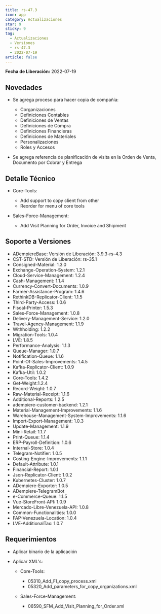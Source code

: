 ```yaml
---
title: rs-47.3
icon: app
category: Actualizaciones
star: 9
sticky: 9
tag:
  - Actualizaciones
  - Versiones
  - rs-47.3
  - 2022-07-19
article: false
---
```


**Fecha de Liberación:** 2022-07-19

## Novedades

- Se agrega proceso para hacer copia de compañía:

  - Corganizaciones
  - Definiciones Contables
  - Definiciones de Ventas
  - Definiciones de Compra
  - Definiciones Financieras
  - Definiciones de Materiales
  - Personalizaciones
  - Roles y Accesos

- Se agrega referencia de planificación de visita en la Orden de Venta, Documento por Cobrar y Entrega

## Detalle Técnico

- Core-Tools:

  - Add support to copy client from other
  - Reorder for menu of core tools

- Sales-Force-Management:

  - Add Visit Planning for Order, Invoice and Shipment

## Soporte a Versiones

- ADempiereBase: Versión de Liberación: 3.9.3-rs-4.3
- CST-STD: Versión de Liberación: rs-35.1
- Consigned-Material: 1.3.0
- Exchange-Operation-System: 1.2.1
- Cloud-Service-Management: 1.2.4
- Cash-Management: 1.1.4
- Currency-Convert-Documents: 1.0.9
- Farmer-Assistance-Program: 1.4.6
- RethinkDB-Replicator-Client: 1.1.5
- Third-Party-Access: 1.0.6
- Fiscal-Printer: 1.5.3
- Sales-Force-Management: 1.0.8
- Delivery-Management-Service: 1.2.0
- Travel-Agency-Management: 1.1.9
- Withholding: 1.2.2
- Migration-Tools: 1.0.4
- LVE: 1.8.5
- Performance-Analysis: 1.1.3
- Queue-Manager: 1.0.7
- Notification-Queue: 1.1.6
- Point-Of-Sales-Improvements: 1.4.5
- Kafka-Replicator-Client: 1.0.9
- Kafka-Util: 1.0.2
- Core-Tools: 1.4.2
- Get-Weight:1.2.4
- Record-Weight: 1.0.7
- Raw-Material-Receipt: 1.1.6
- Additional-Reports: 1.2.5
- adempiere-customer-backend: 1.2.1
- Material-Management-Improvements: 1.1.6
- Warehouse-Management-System-Improvements: 1.1.6
- Import-Export-Management: 1.0.3
- Update-Management: 1.1.9
- Mini-Retail: 1.1.7
- Print-Queue: 1.1.4
- ERP-Payroll-Definition: 1.0.6
- Internal-Store: 1.0.4
- Telegram-Notifier: 1.0.5
- Costing-Engine-Improvements: 1.1.1
- Default-Attribute: 1.0.1
- Financial-Report: 1.0.1
- Json-Replicator-Client: 1.0.2
- Kubernetes-Cluster: 1.0.7
- ADempiere-Exporter: 1.0.5
- ADempiere-TelegramBot
- e-Commerce-Queue: 1.1.5
- Vue-StoreFront-API: 1.0.9
- Mercado-Libre-Venezuela-API: 1.0.8
- Common-Functionalities: 1.0.0
- FAP-Venezuela-Location: 1.0.4
- LVE-AdditionalTax: 1.0.7

## Requerimientos

- Aplicar binario de la aplicación

- Aplicar XML's:

  - Core-Tools:

    - 05310_Add_FI_copy_process.xml
    - 05320_Add_parameters_for_copy_organizations.xml
  
  - Sales-Force-Management:

    - 06590_SFM_Add_Visit_Planning_for_Order.xml
